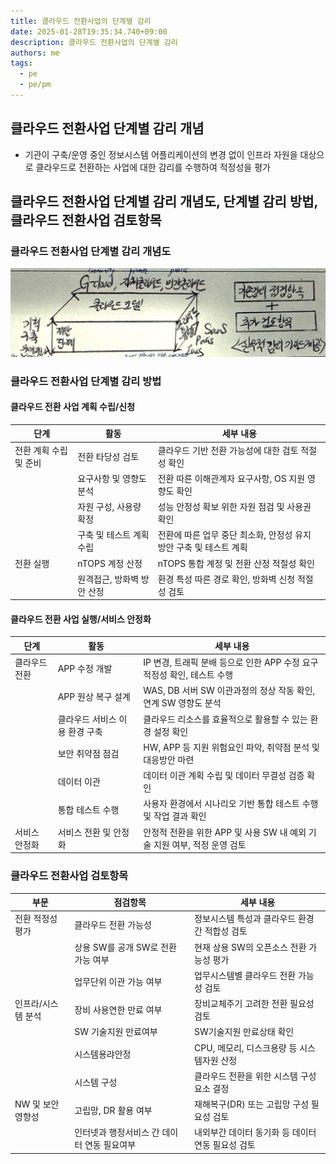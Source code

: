 ```yaml
---
title: 클라우드 전환사업의 단계별 감리
date: 2025-01-28T19:35:34.740+09:00
description: 클라우드 전환사업의 단계별 감리
authors: me
tags:
  - pe
  - pe/pm
---
```


## 클라우드 전환사업 단계별 감리 개념

- 기관이 구축/운영 중인 정보시스템 어플리케이션의 변경 없이 인프라 자원을 대상으로 클라우드로 전환하는 사업에 대한 감리를 수행하여 적정성을 평가

## 클라우드 전환사업 단계별 감리 개념도, 단계별 감리 방법, 클라우드 전환사업 검토항목

### 클라우드 전환사업 단계별 감리 개념도

![클라우드 감리](./assets/클라우드감리.jpg)

### 클라우드 전환사업 단계별 감리 방법

#### 클라우드 전환 사업 계획 수립/신청

| 단계 | 활동 | 세부 내용 |
| --- | --- | --- |
| 전환 계획 수립 및 준비 | 전환 타당성 검토 | 클라우드 기반 전환 가능성에 대한 검토 적절성 확인 |
| | 요구사항 및 영향도 분석 | 전환 따른 이해관계자 요구사항, OS 지원 영향도 확인 |
| | 자원 구성, 사용량 확정 | 성능 안정성 확보 위한 자원 점검 및 사용권 확인 |
| | 구축 및 테스트 계획 수립 | 전환에 따른 업무 중단 최소화, 안정성 유지 방안 구축 및 테스트 계획 |
| 전환 실행 | nTOPS 계정 산정 | nTOPS 통합 계정 및 전환 산정 적절성 확인 |
| | 원격접근, 방화벽 방안 산정 | 환경 특성 따른 경로 확인, 방화벽 신청 적절성 검토 |

#### 클라우드 전환 사업 실행/서비스 안정화

| 단계 | 활동 | 세부 내용 |
| --- | --- | --- |
| 클라우드 전환 | APP 수정 개발 | IP 변경, 트래픽 분배 등으로 인한 APP 수정 요구 적정성 확인, 테스트 수행 |
| | APP 원상 복구 설계 | WAS, DB 서버 SW 이관과정의 정상 작동 확인, 연계 SW 영향도 분석 |
| | 클라우드 서비스 이용 환경 구축 | 클라우드 리소스를 효율적으로 활용할 수 있는 환경 설정 확인 |
| | 보안 취약점 점검 | HW, APP 등 지원 위험요인 파악, 취약점 분석 및 대응방안 마련 |
| | 데이터 이관 | 데이터 이관 계획 수립 및 데이터 무결성 검증 확인 |
| | 통합 테스트 수행 | 사용자 환경에서 시나리오 기반 통합 테스트 수행 및 작업 결과 확인 |
| 서비스 안정화 | 서비스 전환 및 안정화 | 안정적 전환을 위한 APP 및 사용 SW 내 예외 기술 지원 여부, 적정 운영 검토 |

### 클라우드 전환사업 검토항목

| 부문 | 점검항목 | 세부 내용 |
| --- | --- | --- |
| 전환 적정성 평가 | 클라우드 전환 가능성 | 정보시스템 특성과 클라우드 환경 간 적합성 검토 |
| | 상용 SW를 공개 SW로 전환 가능 여부 | 현재 상용 SW의 오픈소스 전환 가능성 평가 |
| | 업무단위 이관 가능 여부 | 업무시스템별 클라우드 전환 가능성 검토 |
| 인프라/시스템 분석 | 장비 사용연한 만료 여부 | 장비교체주기 고려한 전환 필요성 검토 |
| | SW 기술지원 만료여부 | SW기술지원 만료상태 확인 |
| | 시스템용랴안정 | CPU, 메모리, 디스크용량 등 시스템자원 산정 |
| | 시스템 구성 | 클라우드 전환을 위한 시스템 구성요소 결정 |
| NW 및 보안 영향성 | 고립망, DR 활용 여부 | 재해복구(DR) 또는 고립망 구성 필요성 검토 |
| | 인터넷과 행정서비스 간 데이터 연동 필요여부 | 내외부간 데이터 동기화 등 데이터 연동 필요성 검토 |
